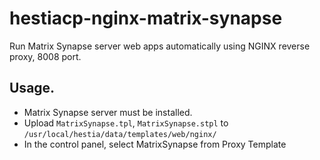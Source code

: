 # hestiacp-nginx-matrix-synapse

Run Matrix Synapse server web apps automatically using NGINX reverse proxy, 8008 port.

## Usage.

- Matrix Synapse server must be installed.
- Upload `MatrixSynapse.tpl`, `MatrixSynapse.stpl` to `/usr/local/hestia/data/templates/web/nginx/`
- In the control panel, select MatrixSynapse from Proxy Template


